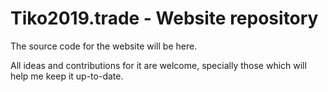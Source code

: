# Tiko2019.trade - Website repository

The source code for the website will be here.

All ideas and contributions for it are welcome, specially those which will help me keep it up-to-date.